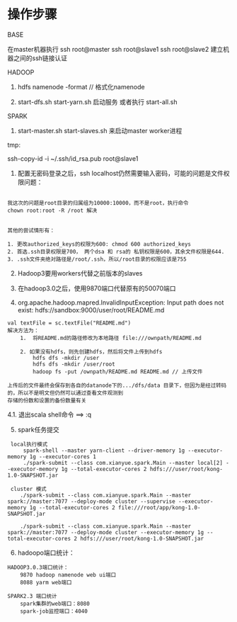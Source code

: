 # 操作步骤

BASE

在master机器执行 
ssh root@master
ssh root@slave1
ssh root@slave2
建立机器之间的ssh链接认证

HADOOP

1. hdfs namenode -format // 格式化namenode

2. start-dfs.sh start-yarn.sh 启动服务 或者执行 start-all.sh


SPARK

1. start-master.sh start-slaves.sh 来启动master worker进程


tmp:

ssh-copy-id -i ~/.ssh/id_rsa.pub root@slave1


1. 配置无密码登录之后，ssh localhost仍然需要输入密码，可能的问题是文件权限问题：
```

我这次的问题是root目录的归属组为10000:10000，而不是root，执行命令
chown root:root -R /root 解决


其他的尝试情形有：

1. 更改authorized_keys的权限为600: chmod 600 authorized_keys
2. 首选.ssh目录权限是700， 两个dsa 和 rsa的 私钥权限是600，其余文件权限是644.
3. .ssh文件夹绝对路径是/root/.ssh，所以/root目录的权限应该是755

```

2. Hadoop3要用workers代替之前版本的slaves

3. 在hadoop3.0之后，使用9870端口代替原有的50070端口

4. org.apache.hadoop.mapred.InvalidInputException: Input path does not exist: hdfs://sandbox:9000/user/root/README.md
```
val textFile = sc.textFile("README.md")
解决方法为： 
    1.  将README.md的路径修改为本地路径 file:///ownpath/README.md

    2. 如果没有hdfs，则先创建hdfs，然后将文件上传到hdfs
        hdfs dfs -mkdir /user
        hdfs dfs -mkdir /user/root
        hadoop fs -put /ownpath/README.md README.md // 上传文件

上传后的文件最终会保存到各自的datanode下的.../dfs/data 目录下，但因为是经过转码的，所以不是明文但仍然可以通过查看文件观测到
存储的份数和设置的备份数量有关

```

4.1. 退出scala shell命令 ==> :q

5. spark任务提交
```
 local执行模式
     spark-shell --master yarn-client --driver-memory 1g --executor-memory 1g --executor-cores 1
     ./spark-submit --class com.xianyue.spark.Main --master local[2] --executor-memory 1g --total-executor-cores 2 hdfs:///user/root/kong-1.0-SNAPSHOT.jar

 cluster 模式
    ./spark-submit --class com.xianyue.spark.Main --master spark://master:7077 --deploy-mode cluster --supervise --executor-memory 1g --total-executor-cores 2 file:///root/app/kong-1.0-SNAPSHOT.jar

    ./spark-submit --class com.xianyue.spark.Main --master spark://master:7077 --deploy-mode cluster --executor-memory 1g --total-executor-cores 2 hdfs:///user/root/kong-1.0-SNAPSHOT.jar
```



6. hadoopo端口统计：
```
HADOOP3.0.3端口统计：
    9870 hadoop namenode web ui端口
    8088 yarm web端口

SPARK2.3 端口统计
    spark集群的web端口：8080
    spark-job监控端口：4040
```
